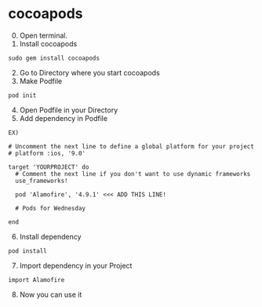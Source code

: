 # cocoapods

0. Open terminal.
1. Install cocoapods
```
sudo gem install cocoapods
```
2. Go to Directory where you start cocoapods
3. Make Podfile
```
pod init
```
4. Open Podfile in your Directory
5. Add dependency in Podfile
```
EX)

# Uncomment the next line to define a global platform for your project
# platform :ios, '9.0'

target 'YOURPROJECT' do
  # Comment the next line if you don't want to use dynamic frameworks
  use_frameworks!
  
  pod 'Alamofire', '4.9.1' <<< ADD THIS LINE!

  # Pods for Wednesday

end
```
6. Install dependency
```
pod install
```
7. Import dependency in your Project
```
import Alamofire
```
8. Now you can use it
